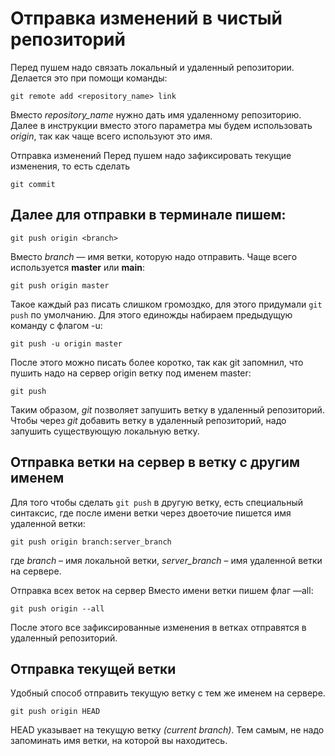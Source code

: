 # Отправка изменений в чистый репозиторий

Перед пушем надо связать локальный и удаленный репозитории. Делается это при помощи команды:

```git remote add <repository_name> link```

Вместо _repository_name_ нужно дать имя удаленному репозиторию. Далее в инструкции вместо этого параметра мы будем использовать _origin_, так как чаще всего используют это имя.

Отправка изменений
Перед пушем надо зафиксировать текущие изменения, то есть сделать 

```git commit```

## Далее для отправки в терминале пишем:

```git push origin <branch>```

Вместо _branch_ — имя ветки, которую надо отправить. Чаще всего используется **master** или **main**: 

```git push origin master```

Такое каждый раз писать слишком громоздко, для этого придумали ```git push``` по умолчанию. Для этого единожды набираем предыдущую команду с флагом -u:

```git push -u origin master```

После этого можно писать более коротко, так как git запомнил, что пушить надо на сервер origin ветку под именем master:

```git push```

Таким образом, _git_ позволяет запушить ветку в удаленный репозиторий. Чтобы через _git_ добавить ветку в удаленный репозиторий, надо запушить существующую локальную ветку.

## Отправка ветки на сервер в ветку с другим именем

Для того чтобы сделать ```git push``` в другую ветку, есть специальный синтаксис, где после имени ветки через двоеточие пишется имя удаленной ветки:

```git push origin branch:server_branch```

где _branch_ – имя локальной ветки, _server_branch_ – имя удаленной ветки на сервере.

Отправка всех веток на сервер
Вместо имени ветки пишем  флаг —all: 

```git push origin --all```

После этого все зафиксированные изменения в ветках отправятся в удаленный репозиторий.

## Отправка текущей ветки

Удобный способ отправить текущую ветку с тем же именем на сервере.

```git push origin HEAD```

HEAD указывает на текущую ветку _(current branch)_. Тем самым, не надо запоминать имя ветки, на которой вы находитесь.